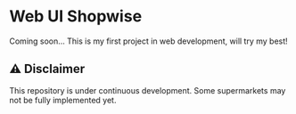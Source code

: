 # Web UI Shopwise

Coming soon...
This is my first project in web development, will try my best!

## ⚠️ Disclaimer

This repository is under continuous development. Some supermarkets may not be fully implemented yet.
